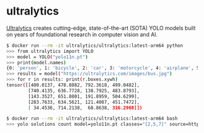 ultralytics
===========

[Ultralytics][1] creates cutting-edge, state-of-the-art (SOTA) YOLO models built on
years of foundational research in computer vision and AI.

```bash
$ docker run --rm -it ultralytics/ultralytics:latest-arm64 python
>>> from ultralytics import YOLO
>>> model = YOLO("yolo11n.pt")
>>> print(model.names)
{0: 'person', 1: 'bicycle', 2: 'car', 3: 'motorcycle', 4: 'airplane', 5: 'bus', 6: 'train', 7: 'truck', ...}
>>> results = model("https://ultralytics.com/images/bus.jpg")
>>> for r in results: print(r.boxes.xywh)
tensor([[400.0137, 478.8882, 792.3618, 499.0482],
        [740.4135, 636.7728, 138.7925, 483.8793],
        [143.3527, 651.8801, 191.8959, 504.6299],
        [283.7633, 634.5621, 121.4087, 451.7472],
        [ 34.4536, 714.2138,  68.8638, 316.2908]])
```

```bash
$ docker run --rm -it ultralytics/ultralytics:latest-arm64 bash
>>> yolo solutions count model=yolo11n.pt classes="[2,5,7]" source=https://basicai-asset.s3.amazonaws.com/www/blogs/yolov8-object-counting/street.mp4
```

[1]: https://github.com/ultralytics/ultralytics
